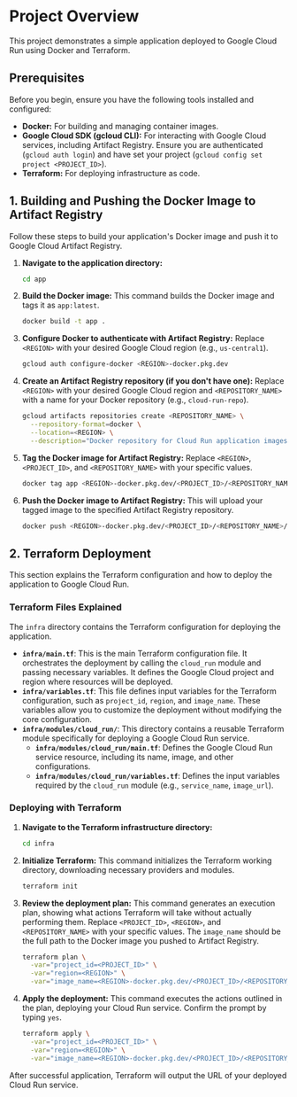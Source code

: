 # Project Overview

This project demonstrates a simple application deployed to Google Cloud Run using Docker and Terraform.

## Prerequisites

Before you begin, ensure you have the following tools installed and configured:

*   **Docker:** For building and managing container images.
*   **Google Cloud SDK (gcloud CLI):** For interacting with Google Cloud services, including Artifact Registry. Ensure you are authenticated (`gcloud auth login`) and have set your project (`gcloud config set project <PROJECT_ID>`).
*   **Terraform:** For deploying infrastructure as code.

## 1. Building and Pushing the Docker Image to Artifact Registry

Follow these steps to build your application's Docker image and push it to Google Cloud Artifact Registry.

1.  **Navigate to the application directory:**

    ```bash
    cd app
    ```

2.  **Build the Docker image:**
    This command builds the Docker image and tags it as `app:latest`.

    ```bash
    docker build -t app .
    ```

3.  **Configure Docker to authenticate with Artifact Registry:**
    Replace `<REGION>` with your desired Google Cloud region (e.g., `us-central1`).

    ```bash
    gcloud auth configure-docker <REGION>-docker.pkg.dev
    ```

4.  **Create an Artifact Registry repository (if you don't have one):**
    Replace `<REGION>` with your desired Google Cloud region and `<REPOSITORY_NAME>` with a name for your Docker repository (e.g., `cloud-run-repo`).

    ```bash
    gcloud artifacts repositories create <REPOSITORY_NAME> \
      --repository-format=docker \
      --location=<REGION> \
      --description="Docker repository for Cloud Run application images"
    ```

5.  **Tag the Docker image for Artifact Registry:**
    Replace `<REGION>`, `<PROJECT_ID>`, and `<REPOSITORY_NAME>` with your specific values.

    ```bash
    docker tag app <REGION>-docker.pkg.dev/<PROJECT_ID>/<REPOSITORY_NAME>/app:latest
    ```

6.  **Push the Docker image to Artifact Registry:**
    This will upload your tagged image to the specified Artifact Registry repository.

    ```bash
    docker push <REGION>-docker.pkg.dev/<PROJECT_ID>/<REPOSITORY_NAME>/app:latest
    ```

## 2. Terraform Deployment

This section explains the Terraform configuration and how to deploy the application to Google Cloud Run.

### Terraform Files Explained

The `infra` directory contains the Terraform configuration for deploying the application.

*   **`infra/main.tf`**: This is the main Terraform configuration file. It orchestrates the deployment by calling the `cloud_run` module and passing necessary variables. It defines the Google Cloud project and region where resources will be deployed.
*   **`infra/variables.tf`**: This file defines input variables for the Terraform configuration, such as `project_id`, `region`, and `image_name`. These variables allow you to customize the deployment without modifying the core configuration.
*   **`infra/modules/cloud_run/`**: This directory contains a reusable Terraform module specifically for deploying a Google Cloud Run service.
    *   **`infra/modules/cloud_run/main.tf`**: Defines the Google Cloud Run service resource, including its name, image, and other configurations.
    *   **`infra/modules/cloud_run/variables.tf`**: Defines the input variables required by the `cloud_run` module (e.g., `service_name`, `image_url`).

### Deploying with Terraform

1.  **Navigate to the Terraform infrastructure directory:**

    ```bash
    cd infra
    ```

2.  **Initialize Terraform:**
    This command initializes the Terraform working directory, downloading necessary providers and modules.

    ```bash
    terraform init
    ```

3.  **Review the deployment plan:**
    This command generates an execution plan, showing what actions Terraform will take without actually performing them. Replace `<PROJECT_ID>`, `<REGION>`, and `<REPOSITORY_NAME>` with your specific values. The `image_name` should be the full path to the Docker image you pushed to Artifact Registry.

    ```bash
    terraform plan \
      -var="project_id=<PROJECT_ID>" \
      -var="region=<REGION>" \
      -var="image_name=<REGION>-docker.pkg.dev/<PROJECT_ID>/<REPOSITORY_NAME>/app:latest"
    ```

4.  **Apply the deployment:**
    This command executes the actions outlined in the plan, deploying your Cloud Run service. Confirm the prompt by typing `yes`.

    ```bash
    terraform apply \
      -var="project_id=<PROJECT_ID>" \
      -var="region=<REGION>" \
      -var="image_name=<REGION>-docker.pkg.dev/<PROJECT_ID>/<REPOSITORY_NAME>/app:latest"
    ```

After successful application, Terraform will output the URL of your deployed Cloud Run service.
